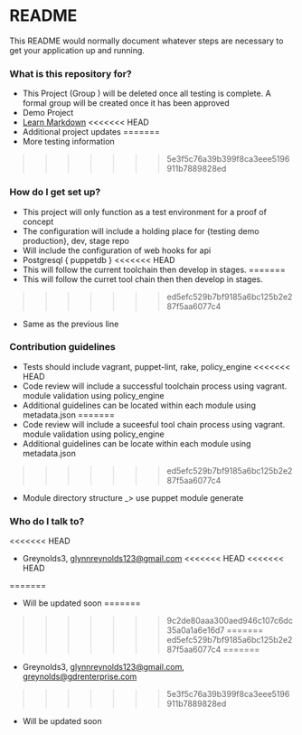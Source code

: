 # README #

This README would normally document whatever steps are necessary to get your application up and running.

### What is this repository for? ###
* This Project (Group ) will be deleted once all testing is complete. A formal group will be created once it has been approved
* Demo Project
* [Learn Markdown](https://bitbucket.org/tutorials/markdowndemo)
<<<<<<< HEAD
* Additional project updates
=======
* More testing information
>>>>>>> 5e3f5c76a39b399f8ca3eee5196911b7889828ed

### How do I get set up? ###

* This project will only function as a test environment for a proof of concept
* The configuration will include a holding place for {testing demo production}, dev, stage repo
* Will include the configuration of web hooks for api
* Postgresql { puppetdb }
<<<<<<< HEAD
* This will follow the current toolchain then develop in stages.
=======
* This will follow the curret tool chain then then develop in stages.
>>>>>>> ed5efc529b7bf9185a6bc125b2e287f5aa6077c4
* Same as the previous line

### Contribution guidelines ###

* Tests should include vagrant, puppet-lint, rake, policy_engine
<<<<<<< HEAD
* Code review will include a successful toolchain process using vagrant. module validation using policy_engine
* Additional guidelines can be located within each module using metadata.json
=======
* Code review will include a suceesful tool chain process using vagrant. module validation using policy_engine
* Additional guidelines can be locate within each module using metadata.json
>>>>>>> ed5efc529b7bf9185a6bc125b2e287f5aa6077c4
* Module directory structure _> use puppet module generate

### Who do I talk to? ###

<<<<<<< HEAD
* Greynolds3, glynnreynolds123@gmail.com
<<<<<<< HEAD
<<<<<<< HEAD

=======
* Will be updated soon
=======
>>>>>>> 9c2de80aaa300aed946c107c6dc35a0a1a6e16d7
=======
>>>>>>> ed5efc529b7bf9185a6bc125b2e287f5aa6077c4
=======
* Greynolds3, glynnreynolds123@gmail.com, greynolds@gdrenterprise.com
>>>>>>> 5e3f5c76a39b399f8ca3eee5196911b7889828ed
* Will be updated soon
